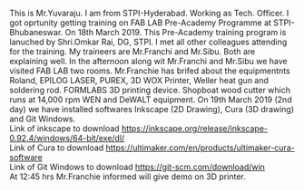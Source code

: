This is Mr.Yuvaraju. I am from STPI-Hyderabad. Working as Tech. Officer. 
I got oprtunity getting training on FAB LAB Pre-Academy Programme at STPI-Bhubaneswar.
On 18th March 2019. This Pre-Academy training program is lanuched by Shri.Omkar Rai, DG, STPI.
I met all other colleagues attending for the training.
My traineers are Mr.Franchi and Mr.Sibu. Both are explaining well.
In the afternoon along wit Mr.Franchi and Mr.Sibu we have visited FAB LAB two rooms.
Mr.Franchie has brifed about the equipmentnts
Roland, EPILOG LASER, PUREX, 3D WOX Printer, Weller heat gun and soldering rod.
FORMLABS 3D printing device.
Shopboat wood cutter which runs at 14,000 rpm
WEN and DeWALT equipment.
On 19th March 2019 (2nd day) we have installed softwares Inkscape (2D Drawing), Cura (3D drawing) and Git Windows.<br>
Link of inkscape to download https://inkscape.org/release/inkscape-0.92.4/windows/64-bit/exe/dl/ <br>
Link of Cura to download https://ultimaker.com/en/products/ultimaker-cura-software <br>
Link of Git Windows to download https://git-scm.com/download/win <br>
At 12:45 hrs Mr.Franchie informed will give demo on 3D printer.
